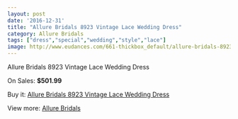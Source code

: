 ```yaml
---
layout: post
date: '2016-12-31'
title: "Allure Bridals 8923 Vintage Lace Wedding Dress"
category: Allure Bridals
tags: ["dress","special","wedding","style","lace"]
image: http://www.eudances.com/661-thickbox_default/allure-bridals-8923-vintage-lace-wedding-dress.jpg
---
```

Allure Bridals 8923 Vintage Lace Wedding Dress

On Sales: **$501.99**
<a href="https://www.eudances.com/en/allure-bridals/207-allure-bridals-8923-vintage-lace-wedding-dress.html"><amp-img layout="responsive" width="600" height="600" src="//www.eudances.com/661-thickbox_default/allure-bridals-8923-vintage-lace-wedding-dress.jpg" alt="Allure Bridals 8923 Vintage Lace Wedding Dress 0" /></a>
<a href="https://www.eudances.com/en/allure-bridals/207-allure-bridals-8923-vintage-lace-wedding-dress.html"><amp-img layout="responsive" width="600" height="600" src="//www.eudances.com/662-thickbox_default/allure-bridals-8923-vintage-lace-wedding-dress.jpg" alt="Allure Bridals 8923 Vintage Lace Wedding Dress 1" /></a>

Buy it: [Allure Bridals 8923 Vintage Lace Wedding Dress](https://www.eudances.com/en/allure-bridals/207-allure-bridals-8923-vintage-lace-wedding-dress.html "Allure Bridals 8923 Vintage Lace Wedding Dress")

View more: [Allure Bridals](https://www.eudances.com/en/2-allure-bridals "Allure Bridals")
